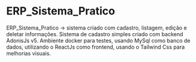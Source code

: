 # ERP_Sistema_Pratico
ERP_Sistema_Pratico -> sistema criado com cadastro, listagem, edição e deletar informações. Sistema de cadastro simples criado com backend AdonisJs v5. Ambiente docker para testes, usando MySql como banco de dados, utilizando o ReactJs como frontend, usando o Tailwind Css para melhorias visuais.
